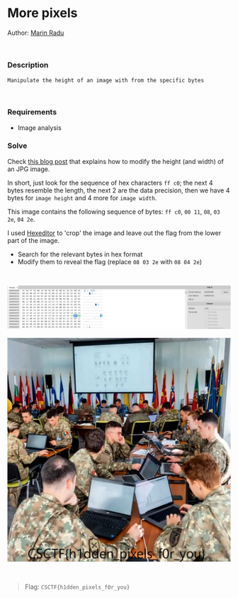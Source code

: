 # More pixels
Author: [Marin Radu](https://github.com/ChronosPK)

<br>

### Description
```
Manipulate the height of an image with from the specific bytes
```

<br>

### Requirements
- Image analysis

### Solve
Check [this blog post](https://cyberhacktics.com/hiding-information-by-changing-an-images-height/) that explains how to modify the height (and width) of an JPG image. 

In short, just look for the sequence of hex characters `ff c0`; the next 4 bytes resemble the length, the next 2 are the data precision, then we have 4 bytes for `image height` and 4 more for `image width`.

This image contains the following sequence of bytes: `ff c0`, `00 11`, `08`, `03 2e`, `04 2e`. 

I used [Hexeditor](https://hexed.it/) to 'crop' the image and leave out the flag from the lower part of the image.

- Search for the relevant bytes in hex format
- Modify them to reveal the flag (replace `08 03 2e` with `08 04 2e`)

<br>

<a><img width=1000 src="./create/hexedit.png"></a>
<br><br>
<a><img width=1000 src="./create/flag.jpg"></a>

<br>

> Flag: `CSCTF{h1dden_pixels_f0r_you}`
